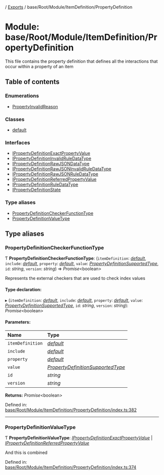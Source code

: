 [](../README.md) / [Exports](../modules.md) / base/Root/Module/ItemDefinition/PropertyDefinition

# Module: base/Root/Module/ItemDefinition/PropertyDefinition

This file contains the property definition that defines all the interactions
that occur within a property of an item

## Table of contents

### Enumerations

- [PropertyInvalidReason](../enums/base_root_module_itemdefinition_propertydefinition.propertyinvalidreason.md)

### Classes

- [default](../classes/base_root_module_itemdefinition_propertydefinition.default.md)

### Interfaces

- [IPropertyDefinitionExactPropertyValue](../interfaces/base_root_module_itemdefinition_propertydefinition.ipropertydefinitionexactpropertyvalue.md)
- [IPropertyDefinitionInvalidRuleDataType](../interfaces/base_root_module_itemdefinition_propertydefinition.ipropertydefinitioninvalidruledatatype.md)
- [IPropertyDefinitionRawJSONDataType](../interfaces/base_root_module_itemdefinition_propertydefinition.ipropertydefinitionrawjsondatatype.md)
- [IPropertyDefinitionRawJSONInvalidRuleDataType](../interfaces/base_root_module_itemdefinition_propertydefinition.ipropertydefinitionrawjsoninvalidruledatatype.md)
- [IPropertyDefinitionRawJSONRuleDataType](../interfaces/base_root_module_itemdefinition_propertydefinition.ipropertydefinitionrawjsonruledatatype.md)
- [IPropertyDefinitionReferredPropertyValue](../interfaces/base_root_module_itemdefinition_propertydefinition.ipropertydefinitionreferredpropertyvalue.md)
- [IPropertyDefinitionRuleDataType](../interfaces/base_root_module_itemdefinition_propertydefinition.ipropertydefinitionruledatatype.md)
- [IPropertyDefinitionState](../interfaces/base_root_module_itemdefinition_propertydefinition.ipropertydefinitionstate.md)

### Type aliases

- [PropertyDefinitionCheckerFunctionType](base_root_module_itemdefinition_propertydefinition.md#propertydefinitioncheckerfunctiontype)
- [PropertyDefinitionValueType](base_root_module_itemdefinition_propertydefinition.md#propertydefinitionvaluetype)

## Type aliases

### PropertyDefinitionCheckerFunctionType

Ƭ **PropertyDefinitionCheckerFunctionType**: (`itemDefinition`: [*default*](../classes/base_root_module_itemdefinition.default.md), `include`: [*default*](../classes/base_root_module_itemdefinition_include.default.md), `property`: [*default*](../classes/base_root_module_itemdefinition_propertydefinition.default.md), `value`: [*PropertyDefinitionSupportedType*](base_root_module_itemdefinition_propertydefinition_types.md#propertydefinitionsupportedtype), `id`: *string*, `version`: *string*) => *Promise*<boolean\>

Represents the external checkers that are used to
check index values

#### Type declaration:

▸ (`itemDefinition`: [*default*](../classes/base_root_module_itemdefinition.default.md), `include`: [*default*](../classes/base_root_module_itemdefinition_include.default.md), `property`: [*default*](../classes/base_root_module_itemdefinition_propertydefinition.default.md), `value`: [*PropertyDefinitionSupportedType*](base_root_module_itemdefinition_propertydefinition_types.md#propertydefinitionsupportedtype), `id`: *string*, `version`: *string*): *Promise*<boolean\>

#### Parameters:

Name | Type |
:------ | :------ |
`itemDefinition` | [*default*](../classes/base_root_module_itemdefinition.default.md) |
`include` | [*default*](../classes/base_root_module_itemdefinition_include.default.md) |
`property` | [*default*](../classes/base_root_module_itemdefinition_propertydefinition.default.md) |
`value` | [*PropertyDefinitionSupportedType*](base_root_module_itemdefinition_propertydefinition_types.md#propertydefinitionsupportedtype) |
`id` | *string* |
`version` | *string* |

**Returns:** *Promise*<boolean\>

Defined in: [base/Root/Module/ItemDefinition/PropertyDefinition/index.ts:382](https://github.com/onzag/itemize/blob/11a98dec/base/Root/Module/ItemDefinition/PropertyDefinition/index.ts#L382)

___

### PropertyDefinitionValueType

Ƭ **PropertyDefinitionValueType**: [*IPropertyDefinitionExactPropertyValue*](../interfaces/base_root_module_itemdefinition_propertydefinition.ipropertydefinitionexactpropertyvalue.md) \| [*IPropertyDefinitionReferredPropertyValue*](../interfaces/base_root_module_itemdefinition_propertydefinition.ipropertydefinitionreferredpropertyvalue.md)

And this is combined

Defined in: [base/Root/Module/ItemDefinition/PropertyDefinition/index.ts:374](https://github.com/onzag/itemize/blob/11a98dec/base/Root/Module/ItemDefinition/PropertyDefinition/index.ts#L374)
